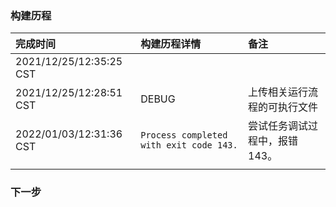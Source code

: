 ### 构建历程

| 完成时间 | 构建历程详情 | 备注 |
| :--- | :--- | :--- |
| 2021/12/25/12:35:25 CST |  |  |
| 2021/12/25/12:28:51 CST | DEBUG | 上传相关运行流程的可执行文件 |
| 2022/01/03/12:31:36 CST | `Process completed with exit code 143.` | 尝试任务调试过程中，报错143。 |
|  |  |  |

### 下一步